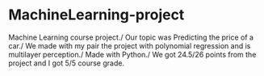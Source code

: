 # MachineLearning-project

Machine Learning course project./
Our topic was Predicting the price of a car./
We made with my pair the project with polynomial regression and is multilayer perception./
Made with Python./
We got 24.5/26 points from the project and I got 5/5 course grade.
